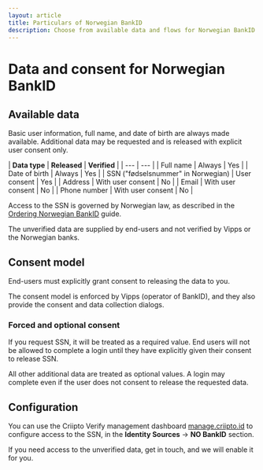 ```yaml
---
layout: article
title: Particulars of Norwegian BankID
description: Choose from available data and flows for Norwegian BankID
---
```


# Data and consent for Norwegian BankID

## Available data
Basic user information, full name, and date of birth are always made available. Additional data may be requested and is released with explicit user consent only.

| **Data type** | **Released** | **Verified** |
| --- | --- |
| Full name | Always | Yes |
| Date of birth | Always | Yes |
| SSN ("fødselsnummer" in Norwegian) | User consent | Yes |
| Address | With user consent | No |
| Email | With user consent | No |
| Phone number | With user consent | No |

Access to the SSN is governed by Norwegian law, as described in the [Ordering Norwegian BankID](/eid-specifics/order-no-bankid) guide.

The unverified data are supplied by end-users and not verified by Vipps or the Norwegian banks.

## Consent model

End-users must explicitly grant consent to releasing the data to you.

The consent model is enforced by Vipps (operator of BankID), and they also provide the consent and data collection dialogs.

### Forced and optional consent

If you request SSN, it will be treated as a required value. End users will not be allowed to complete a login until they have explicitly given their consent to release SSN.

All other additional data are treated as optional values. A login may complete even if the user does not consent to release the requested data.

## Configuration

You can use the Criipto Verify management dashboard [manage.criipto.id](https://manage.criipto.id) to configure access to the SSN, in the **Identity Sources** -> **NO BankID** section.

If you need access to the unverified data, get in touch, and we will enable it for you.